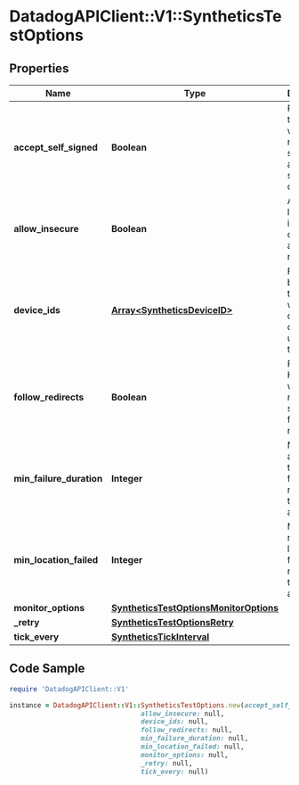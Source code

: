 # DatadogAPIClient::V1::SyntheticsTestOptions

## Properties

Name | Type | Description | Notes
------------ | ------------- | ------------- | -------------
**accept_self_signed** | **Boolean** | For SSL test, whether or not the test should allow self signed certificates. | [optional] 
**allow_insecure** | **Boolean** | Allows loading insecure content for an HTTP request. | [optional] 
**device_ids** | [**Array&lt;SyntheticsDeviceID&gt;**](SyntheticsDeviceID.md) | For browser test, array with the different device IDs used to run the test. | [optional] 
**follow_redirects** | **Boolean** | For API HTTP test, whether or not the test should follow redirects. | [optional] 
**min_failure_duration** | **Integer** | Minimum amount of time in failure required to trigger an alert. | [optional] 
**min_location_failed** | **Integer** | Minimum number of locations in failure required to trigger an alert. | [optional] 
**monitor_options** | [**SyntheticsTestOptionsMonitorOptions**](SyntheticsTestOptionsMonitorOptions.md) |  | [optional] 
**_retry** | [**SyntheticsTestOptionsRetry**](SyntheticsTestOptionsRetry.md) |  | [optional] 
**tick_every** | [**SyntheticsTickInterval**](SyntheticsTickInterval.md) |  | [optional] 

## Code Sample

```ruby
require 'DatadogAPIClient::V1'

instance = DatadogAPIClient::V1::SyntheticsTestOptions.new(accept_self_signed: null,
                                 allow_insecure: null,
                                 device_ids: null,
                                 follow_redirects: null,
                                 min_failure_duration: null,
                                 min_location_failed: null,
                                 monitor_options: null,
                                 _retry: null,
                                 tick_every: null)
```


